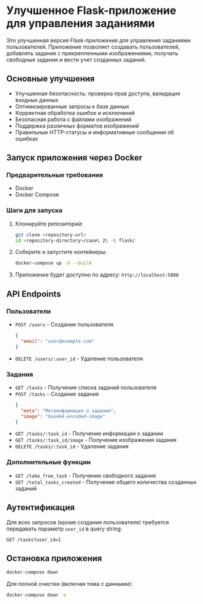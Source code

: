 # Улучшенное Flask-приложение для управления заданиями

Это улучшенная версия Flask-приложения для управления заданиями пользователей. Приложение позволяет создавать пользователей, добавлять задания с прикрепленными изображениями, получать свободные задания и вести учет созданных заданий.

## Основные улучшения

- Улучшенная безопасность: проверка прав доступа, валидация входных данных
- Оптимизированные запросы к базе данных
- Корректная обработка ошибок и исключений
- Безопасная работа с файлами изображений
- Поддержка различных форматов изображений
- Правильные HTTP-статусы и информативные сообщения об ошибках

## Запуск приложения через Docker

### Предварительные требования

- Docker
- Docker Compose

### Шаги для запуска

1. Клонируйте репозиторий:
   ```bash
   git clone <repository-url>
   cd <repository-directory>/case\ 2\ -\ flask/
   ```

2. Соберите и запустите контейнеры:
   ```bash
   docker-compose up -d --build
   ```

3. Приложение будет доступно по адресу: `http://localhost:5000`

## API Endpoints

### Пользователи

- `POST /users` - Создание пользователя
  ```json
  {
    "email": "user@example.com"
  }
  ```

- `DELETE /users/:user_id` - Удаление пользователя

### Задания

- `GET /tasks` - Получение списка заданий пользователя
- `POST /tasks` - Создание задания
  ```json
  {
    "meta": "Метаинформация о задании",
    "image": "base64-encoded-image"
  }
  ```
- `GET /tasks/:task_id` - Получение информации о задании
- `GET /tasks/:task_id/image` - Получение изображения задания
- `DELETE /tasks/:task_id` - Удаление задания

### Дополнительные функции

- `GET /take_free_task` - Получение свободного задания
- `GET /total_tasks_created` - Получение общего количества созданных заданий

## Аутентификация

Для всех запросов (кроме создания пользователя) требуется передавать параметр `user_id` в query string:

```
GET /tasks?user_id=1
```

## Остановка приложения

```bash
docker-compose down
```

Для полной очистки (включая тома с данными):
```bash
docker-compose down -v
``` 